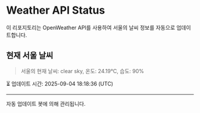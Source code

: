 
# Weather API Status

이 리포지토리는 OpenWeather API를 사용하여 서울의 날씨 정보를 자동으로 업데이트합니다.

## 현재 서울 날씨
> 서울의 현재 날씨: clear sky, 온도: 24.19°C, 습도: 90%

⏳ 업데이트 시간: 2025-09-04 18:18:36 (UTC)

---
자동 업데이트 봇에 의해 관리됩니다.
